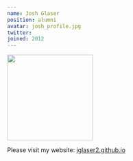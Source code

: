 ```yaml
---
name: Josh Glaser
position: alumni
avatar: josh_profile.jpg
twitter:
joined: 2012
---
```


<img width="200" src="{{site.baseurl}}/images/people/josh_profile.jpg" data-action="zoom">


Please visit my website: [jglaser2.github.io](https://jglaser2.github.io)

